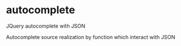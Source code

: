 # autocomplete
JQuery autocomplete with JSON

Autocomplete source realization by function which interact with JSON
